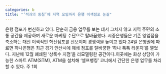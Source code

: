 ```yaml
---
categories: b
title: "‘적과의 동침’에 지역 모임까지 은행 이색점포 눈길"
---
```

은행 점포가 변신하고 있다. 단순히 금융 업무를 보는 데서 그치지 않고 지역 주민의 소통 공간을 제공하며 새로운 마케팅 수단으로 탈바꿈했다. 시중은행들은 기존 영업점을 축소하는 대신 이색적인 혁신점포를 선보이며 경쟁력을 높이고 있다.24일 은행권에 따르면 하나은행은 최근 경기 안산시에 폐쇄 점포를 탈바꿈한 ‘하나 톡톡 라운지’를 열었다. 지난해 12월 폐쇄된 ‘상록수 지점’을 리모델링한 공간이다.이곳에는 화상 상담이 가능한 스마트 ATM(STM), ATM을 설치해 ‘셀프뱅킹’ 코너에서 간단한 은행 업무를 처리할 수 있다. 주 1회